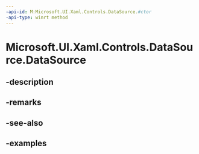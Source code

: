 ```yaml
---
-api-id: M:Microsoft.UI.Xaml.Controls.DataSource.#ctor
-api-type: winrt method
---
```


<!-- Method syntax.
public DataSource.DataSource()
-->

# Microsoft.UI.Xaml.Controls.DataSource.DataSource

## -description

## -remarks

## -see-also

## -examples

